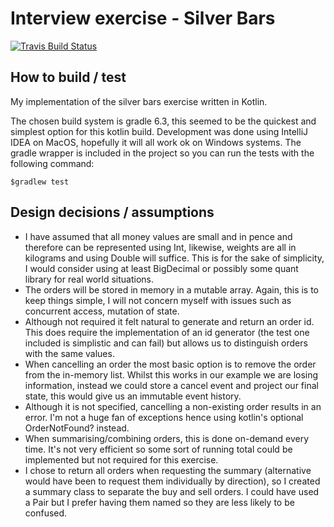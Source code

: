 # Interview exercise - Silver Bars

[![Travis Build Status](https://api.travis-ci.org/tonyklawrence/silverbars.svg)](https://travis-ci.org/tonyklawrence/silverbars)

## How to build / test

My implementation of the silver bars exercise written in Kotlin.

The chosen build system is gradle 6.3, this seemed to be the quickest and simplest option for this kotlin build.
Development was done using IntelliJ IDEA on MacOS, hopefully it will all work ok on Windows systems.  The gradle wrapper is included in the project so you can run the tests with the following command:

    $gradlew test

## Design decisions / assumptions

* I have assumed that all money values are small and in pence and therefore can be represented using Int, likewise, weights are all in kilograms and using Double will suffice.  This is for the sake of simplicity, I would consider using at least BigDecimal or possibly some quant library for real world situations.
* The orders will be stored in memory in a mutable array.  Again, this is to keep things simple, I will not concern myself with issues such as concurrent access, mutation of state.
* Although not required it felt natural to generate and return an order id.  This does require the implementation of an id generator (the test one included is simplistic and can fail) but allows us to distinguish orders with the same values.
* When cancelling an order the most basic option is to remove the order from the in-memory list.  Whilst this works in our example we are losing information, instead we could store a cancel event and project our final state, this would give us an immutable event history.
* Although it is not specified, cancelling a non-existing order results in an error.  I'm not a huge fan of exceptions hence using kotlin's optional OrderNotFound? instead.
* When summarising/combining orders, this is done on-demand every time.  It's not very efficient so some sort of running total could be implemented but not required for this exercise.
* I chose to return all orders when requesting the summary (alternative would have been to request them individually by direction), so I created a summary class to separate the buy and sell orders.  I could have used a Pair but I prefer having them named so they are less likely to be confused. 